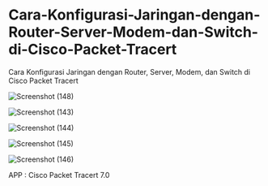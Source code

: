 # Cara-Konfigurasi-Jaringan-dengan-Router-Server-Modem-dan-Switch-di-Cisco-Packet-Tracert
Cara Konfigurasi Jaringan dengan Router, Server, Modem, dan Switch di Cisco Packet Tracert

![Screenshot (148)](https://user-images.githubusercontent.com/57186921/122673859-1db4f500-d205-11eb-87a9-77dc637bdcf5.png)

![Screenshot (143)](https://user-images.githubusercontent.com/57186921/122673863-26a5c680-d205-11eb-8c9c-67394a95544d.png)

![Screenshot (144)](https://user-images.githubusercontent.com/57186921/122673864-286f8a00-d205-11eb-8ed4-974183c944e6.png)

![Screenshot (145)](https://user-images.githubusercontent.com/57186921/122673867-2ad1e400-d205-11eb-8109-19864f8a4140.png)

![Screenshot (146)](https://user-images.githubusercontent.com/57186921/122673868-2c9ba780-d205-11eb-83b5-13c7e4b7ae3b.png)

APP : Cisco Packet Tracert 7.0
